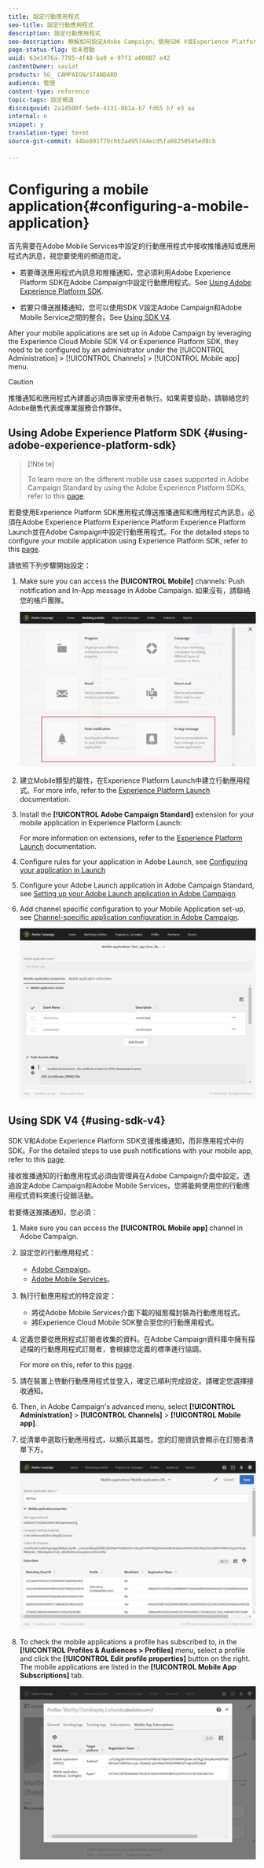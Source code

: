 ```yaml
---
title: 設定行動應用程式
seo-title: 設定行動應用程式
description: 設定行動應用程式
seo-description: 瞭解如何設定Adobe Campaign，使用SDK V或Experience Platform SDK傳送推播通知或應用程式內訊息。
page-status-flag: 從未啓動
uuid: 63e1476a-7785-4f48-ba9 e-97f1 a00007 e42
contentOwner: saviat
products: SG_ CAMPAIGN/STANDARD
audience: 管理
content-type: reference
topic-tags: 設定頻道
discoiquuid: 2a14500f-5ede-4131-8b1a-b7 fd65 b7 e3 aa
internal: n
snippet: y
translation-type: tm+mt
source-git-commit: 44be801f7bcbb3a495744ecd5fa08250585ed8cb

---
```



# Configuring a mobile application{#configuring-a-mobile-application}

首先需要在Adobe Mobile Services中設定的行動應用程式中接收推播通知或應用程式內訊息，視您要使用的頻道而定。

* 若要傳送應用程式內訊息和推播通知，您必須利用Adobe Experience Platform SDK在Adobe Campaign中設定行動應用程式。See [Using Adobe Experience Platform SDK](#using-adobe-experience-platform-sdk).

* 若要只傳送推播通知，您可以使用SDK V設定Adobe Campaign和Adobe Mobile Service之間的整合。See [Using SDK V4](#using-sdk-v4).

After your mobile applications are set up in Adobe Campaign by leveraging the Experience Cloud Mobile SDK V4 or Experience Platform SDK, they need to be configured by an administrator under the [!UICONTROL Administration] &gt; [!UICONTROL Channels] &gt; [!UICONTROL Mobile app] menu.

>[!CAUTION]
>
>推播通知和應用程式內建置必須由專家使用者執行。如果需要協助，請聯絡您的Adobe銷售代表或專業服務合作夥伴。

## Using Adobe Experience Platform SDK {#using-adobe-experience-platform-sdk}

>[!Nte te]
>
>To learn more on the different mobile use cases supported in Adobe Campaign Standard by using the Adobe Experience Platform SDKs, refer to this [page](https://helpx.adobe.com/campaign/kb/configure-launch-rules-acs-use-cases.html).

若要使用Experience Platform SDK應用程式傳送推播通知和應用程式內訊息，必須在Adobe Experience Platform Experience Platform Experience Platform Launch並在Adobe Campaign中設定行動應用程式。For the detailed steps to configure your mobile application using Experience Platform SDK, refer to this [page](https://helpx.adobe.com/campaign/kb/configuring-app-sdkv4.html).

請依照下列步驟開始設定：

1. Make sure you can access the **[!UICONTROL Mobile]** channels: Push notification and In-App message in Adobe Campaign. 如果沒有，請聯絡您的帳戶團隊。

   ![](assets/launch_1.png)

1. 建立Mobile類型的屬性，在Experience Platform Launch中建立行動應用程式。For more info, refer to the [Experience Platform Launch](https://aep-sdks.gitbook.io/docs/getting-started/create-a-mobile-property#create-a-new-mobile-property) documentation.
1. Install the **[!UICONTROL Adobe Campaign Standard]** extension for your mobile application in Experience Platform Launch:

   For more information on extensions, refer to the [Experience Platform Launch](https://aep-sdks.gitbook.io/docs/using-mobile-extensions/adobe-campaign-standard) documentation.

1. Configure rules for your application in Adobe Launch, see [Configuring your application in Launch](https://helpx.adobe.com/campaign/kb/config-app-in-launch.html#Step1Createdataelements)
1. Configure your Adobe Launch application in Adobe Campaign Standard, see [Setting up your Adobe Launch application in Adobe Campaign](https://helpx.adobe.com/campaign/kb/configuring-app-sdk.html#SettingupyourAdobeLaunchapplicationinAdobeCampaign).
1. Add channel specific configuration to your Mobile Application set-up, see [Channel-specific application configuration in Adobe Campaign](https://helpx.adobe.com/campaign/kb/configuring-app-sdk.html#ChannelspecificapplicationconfigurationinAdobeCampaign).

   ![](assets/launch_2.png)

## Using SDK V4 {#using-sdk-v4}

SDK V和Adobe Experience Platform SDK支援推播通知，而非應用程式中的SDK。For the detailed steps to use push notifications with your mobile app, refer to this [page](https://helpx.adobe.com/campaign/kb/configuring-app-sdkv4.html).

接收推播通知的行動應用程式必須由管理員在Adobe Campaign介面中設定。透過設定Adobe Campaign和Adobe Mobile Services，您將能夠使用您的行動應用程式資料來進行促銷活動。

若要傳送推播通知，您必須：

1. Make sure you can access the **[!UICONTROL Mobile app]** channel in Adobe Campaign.
1. 設定您的行動應用程式：

   * [Adobe Campaign](https://helpx.adobe.com/campaign/kb/configuring-app-sdkv4.html#SettingupamobileapplicationinAdobeCampaign)。
   * [Adobe Mobile Services](https://helpx.adobe.com/campaign/kb/configuring-app-sdkv4.html#ConfiguringamobileapplicationinAdobeMobileServices)。

1. 執行行動應用程式的特定設定：

   * 將從Adobe Mobile Services介面下載的組態檔封裝為行動應用程式。
   * 將Experience Cloud Mobile SDK整合至您的行動應用程式。

1. 定義您要從應用程式訂閱者收集的資料。在Adobe Campaign資料庫中擁有描述檔的行動應用程式訂閱者，會根據您定義的標準進行協調。

   For more on this, refer to this [page](https://helpx.adobe.com/campaign/kb/configuring-app-sdkv4.html#Collectingsubscribersdatafromamobileapplication).

1. 請在裝置上啓動行動應用程式並登入，確定已順利完成設定。請確定您選擇接收通知。
1. Then, in Adobe Campaign's advanced menu, select **[!UICONTROL Administration]** &gt; **[!UICONTROL Channels]** &gt; **[!UICONTROL Mobile app]**.
1. 從清單中選取行動應用程式，以顯示其屬性。您的訂閱資訊會顯示在訂閱者清單下方。

   ![](assets/push_notif_mobile_app.png)

1. To check the mobile applications a profile has subscribed to, in the **[!UICONTROL Profiles & Audiences > Profiles]** menu, select a profile and click the **[!UICONTROL Edit profile properties]** button on the right. The mobile applications are listed in the **[!UICONTROL Mobile App Subscriptions]** tab.

   ![](assets/push_notif_subscriptions.png)